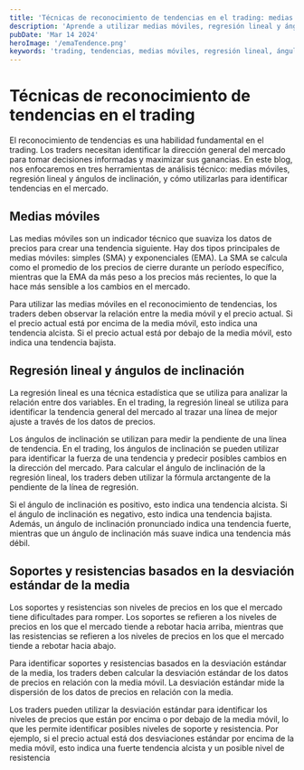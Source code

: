 ```yaml
---
title: 'Técnicas de reconocimiento de tendencias en el trading: medias móviles, regresión lineal y ángulos de inclinación'
description: 'Aprende a utilizar medias móviles, regresión lineal y ángulos de inclinación para identificar tendencias en el mercado. Guía completa.'
pubDate: 'Mar 14 2024'
heroImage: '/emaTendence.png'
keywords: 'trading, tendencias, medias móviles, regresión lineal, ángulos de inclinación, soportes y resistencias, desviación estándar'
---
```


# Técnicas de reconocimiento de tendencias en el trading

El reconocimiento de tendencias es una habilidad fundamental en el trading. Los traders necesitan identificar la dirección general del mercado para tomar decisiones informadas y maximizar sus ganancias. En este blog, nos enfocaremos en tres herramientas de análisis técnico: medias móviles, regresión lineal y ángulos de inclinación, y cómo utilizarlas para identificar tendencias en el mercado.

## Medias móviles

Las medias móviles son un indicador técnico que suaviza los datos de precios para crear una tendencia siguiente. Hay dos tipos principales de medias móviles: simples (SMA) y exponenciales (EMA). La SMA se calcula como el promedio de los precios de cierre durante un período específico, mientras que la EMA da más peso a los precios más recientes, lo que la hace más sensible a los cambios en el mercado.

Para utilizar las medias móviles en el reconocimiento de tendencias, los traders deben observar la relación entre la media móvil y el precio actual. Si el precio actual está por encima de la media móvil, esto indica una tendencia alcista. Si el precio actual está por debajo de la media móvil, esto indica una tendencia bajista.

## Regresión lineal y ángulos de inclinación

La regresión lineal es una técnica estadística que se utiliza para analizar la relación entre dos variables. En el trading, la regresión lineal se utiliza para identificar la tendencia general del mercado al trazar una línea de mejor ajuste a través de los datos de precios.

Los ángulos de inclinación se utilizan para medir la pendiente de una línea de tendencia. En el trading, los ángulos de inclinación se pueden utilizar para identificar la fuerza de una tendencia y predecir posibles cambios en la dirección del mercado. Para calcular el ángulo de inclinación de la regresión lineal, los traders deben utilizar la fórmula arctangente de la pendiente de la línea de regresión.

Si el ángulo de inclinación es positivo, esto indica una tendencia alcista. Si el ángulo de inclinación es negativo, esto indica una tendencia bajista. Además, un ángulo de inclinación pronunciado indica una tendencia fuerte, mientras que un ángulo de inclinación más suave indica una tendencia más débil.

## Soportes y resistencias basados en la desviación estándar de la media

Los soportes y resistencias son niveles de precios en los que el mercado tiene dificultades para romper. Los soportes se refieren a los niveles de precios en los que el mercado tiende a rebotar hacia arriba, mientras que las resistencias se refieren a los niveles de precios en los que el mercado tiende a rebotar hacia abajo.

Para identificar soportes y resistencias basados en la desviación estándar de la media, los traders deben calcular la desviación estándar de los datos de precios en relación con la media móvil. La desviación estándar mide la dispersión de los datos de precios en relación con la media.

Los traders pueden utilizar la desviación estándar para identificar los niveles de precios que están por encima o por debajo de la media móvil, lo que les permite identificar posibles niveles de soporte y resistencia. Por ejemplo, si el precio actual está dos desviaciones estándar por encima de la media móvil, esto indica una fuerte tendencia alcista y un posible nivel de resistencia
